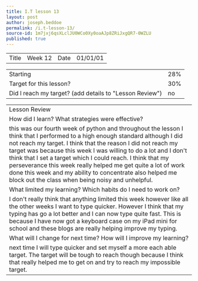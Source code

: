 ```yaml
---
title: I.T lesson 13
layout: post
author: joseph.beddoe
permalink: /i.t-lesson-13/
source-id: 1m7jxj6qsXLclJU0WCo0Xy0oaAJp8ZRiJxgQR7-0WZLU
published: true
---
```

<table>
  <tr>
    <td>Title</td>
    <td>Week 12</td>
    <td>Date</td>
    <td>01/01/01</td>
  </tr>
</table>


<table>
  <tr>
    <td>Starting </td>
    <td>28%</td>
  </tr>
  <tr>
    <td>Target for this lesson?</td>
    <td>30%</td>
  </tr>
  <tr>
    <td>Did I reach my target? 
(add details to "Lesson Review")</td>
    <td>no</td>
  </tr>
</table>


<table>
  <tr>
    <td>Lesson Review</td>
  </tr>
  <tr>
    <td>How did I learn? What strategies were effective? </td>
  </tr>
  <tr>
    <td>this was our fourth week of python and  throughout the lesson I think that I performed to a high enough standard although I did not reach my target. I think that the reason I did not reach my target was because this week I was willing to do a lot and I don't think that I set a target which I could reach. I think that my perseverance this week really helped me get quite a lot of work done this week and my ability to concentrate also helped me block out the class when being noisy and unhelpful.</td>
  </tr>
  <tr>
    <td>What limited my learning? Which habits do I need to work on? </td>
  </tr>
  <tr>
    <td>I don't really think that anything limited this week however like all the other weeks I want to type quicker. However I think that my typing has go a lot better and I can now type quite fast. This is because I have now got a keyboard case on my iPad mini for school and these blogs are really helping improve my typing.</td>
  </tr>
  <tr>
    <td>What will I change for next time? How will I improve my learning?</td>
  </tr>
  <tr>
    <td>next time I will type quicker and set myself a more each able target. The target will be tough to reach though because I think that really helped me to get on and try to reach my impossible target.</td>
  </tr>
</table>


 


